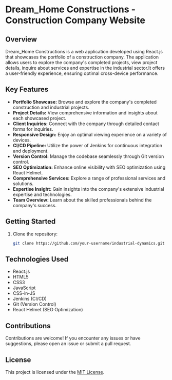 # Dream_Home Constructions - Construction Company Website

## Overview

Dream_Home Constructions is a web application developed using React.js that showcases the portfolio of a construction company. The application allows users to explore the company's completed projects, view project details, inquire about services and expertise in the industrial sector.It offers a user-friendly experience, ensuring optimal cross-device performance.

## Key Features

- **Portfolio Showcase:** Browse and explore the company's completed construction and industrial projects.
- **Project Details:** View comprehensive information and insights about each showcased project.
- **Client Inquiries:** Connect with the company through detailed contact forms for inquiries.
- **Responsive Design:** Enjoy an optimal viewing experience on a variety of devices.
- **CI/CD Pipeline:** Utilize the power of Jenkins for continuous integration and deployment.
- **Version Control:** Manage the codebase seamlessly through Git version control.
- **SEO Optimization:** Enhance online visibility with SEO optimization using React Helmet.
- **Comprehensive Services:** Explore a range of professional services and solutions.
- **Expertise Insight:** Gain insights into the company's extensive industrial expertise and technologies.
- **Team Overview:** Learn about the skilled professionals behind the company's success.

## Getting Started

1. Clone the repository:

   ```bash
   git clone https://github.com/your-username/industrial-dynamics.git


## Technologies Used

- React.js
- HTML5
- CSS3
- JavaScript
- CSS-in-JS
- Jenkins (CI/CD)
- Git (Version Control)
- React Helmet (SEO Optimization)

## Contributions

Contributions are welcome! If you encounter any issues or have suggestions, please open an issue or submit a pull request.

## License

This project is licensed under the [MIT License](LICENSE).
